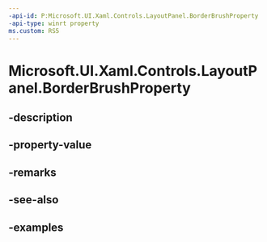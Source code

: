 ```yaml
---
-api-id: P:Microsoft.UI.Xaml.Controls.LayoutPanel.BorderBrushProperty
-api-type: winrt property
ms.custom: RS5
---
```


<!-- Property syntax.
public DependencyProperty BorderBrushProperty { get; }
-->

# Microsoft.UI.Xaml.Controls.LayoutPanel.BorderBrushProperty

## -description

## -property-value

## -remarks

## -see-also

## -examples

